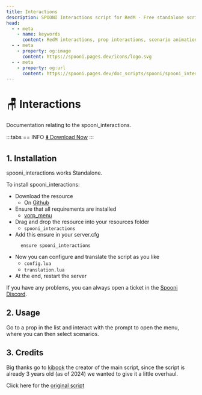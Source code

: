 ```yaml
---
title: Interactions
description: SPOONI Interactions script for RedM - Free standalone script for interactive props with scenario animations. Enhanced version of the popular kibook script with improved features and vorp_menu integration.
head:
  - - meta
    - name: keywords
      content: RedM interactions, prop interactions, scenario animations, free RedM script, sit script, RedM animations, vorp_menu, standalone script, RDR2 interactions
  - - meta
    - property: og:image
      content: https://spooni.pages.dev/icons/logo.svg
  - - meta
    - property: og:url
      content: https://spooni.pages.dev/doc_scripts/spooni/spooni_interactions
---
```


# 🪑 Interactions
Documentation relating to the spooni_interactions.

:::tabs
== INFO
<a href="https://github.com/Spooni-Development/spooni_interactions" class="button-buy">⬇️ Download Now</a>
:::

## 1. Installation
spooni_interactions works Standalone. 

To install spooni_interactions:
- Download the resource
  - On [Github](https://github.com/Spooni-Development/spooni_interactions)
- Ensure that all requirements are installed
  - [vorp_menu](https://github.com/VORPCORE/vorp_menu)
- Drag and drop the resource into your resources folder
  - `spooni_interactions`
- Add this ensure in your server.cfg
  ```
    ensure spooni_interactions
  ```
- Now you can configure and translate the script as you like
  - `config.lua`
  - `translation.lua`
- At the end, restart the server

If you have any problems, you can always open a ticket in the [Spooni Discord](https://discord.gg/spooni).

## 2. Usage
Go to a prop in the list and interact with the prompt to open the menu, where you can then select scenarios.

## 3. Credits

Big thanks go to [kibook](https://github.com/kibook) the creator of the main script, since the script is already 3 years old (as of 2024) we wanted to give it a little overhaul.

Click here for the [original script](https://github.com/kibook/redm-interactions)